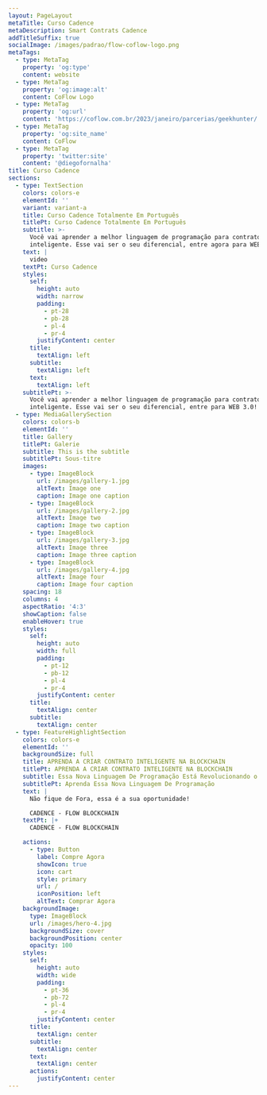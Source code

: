 ```yaml
---
layout: PageLayout
metaTitle: Curso Cadence
metaDescription: Smart Contrats Cadence
addTitleSuffix: true
socialImage: /images/padrao/flow-coflow-logo.png
metaTags:
  - type: MetaTag
    property: 'og:type'
    content: website
  - type: MetaTag
    property: 'og:image:alt'
    content: CoFlow Logo
  - type: MetaTag
    property: 'og:url'
    content: 'https://coflow.com.br/2023/janeiro/parcerias/geekhunter/'
  - type: MetaTag
    property: 'og:site_name'
    content: CoFlow
  - type: MetaTag
    property: 'twitter:site'
    content: '@diegofornalha'
title: Curso Cadence
sections:
  - type: TextSection
    colors: colors-e
    elementId: ''
    variant: variant-a
    title: Curso Cadence Totalmente Em Português
    titlePt: Curso Cadence Totalmente Em Português
    subtitle: >-
      Você vai aprender a melhor linguagem de programação para contrato
      inteligente. Esse vai ser o seu diferencial, entre agora para WEB 3.0!
    text: |
      video
    textPt: Curso Cadence
    styles:
      self:
        height: auto
        width: narrow
        padding:
          - pt-28
          - pb-28
          - pl-4
          - pr-4
        justifyContent: center
      title:
        textAlign: left
      subtitle:
        textAlign: left
      text:
        textAlign: left
    subtitlePt: >-
      Você vai aprender a melhor linguagem de programação para contrato
      inteligente. Esse vai ser o seu diferencial, entre para WEB 3.0!
  - type: MediaGallerySection
    colors: colors-b
    elementId: ''
    title: Gallery
    titlePt: Galerie
    subtitle: This is the subtitle
    subtitlePt: Sous-titre
    images:
      - type: ImageBlock
        url: /images/gallery-1.jpg
        altText: Image one
        caption: Image one caption
      - type: ImageBlock
        url: /images/gallery-2.jpg
        altText: Image two
        caption: Image two caption
      - type: ImageBlock
        url: /images/gallery-3.jpg
        altText: Image three
        caption: Image three caption
      - type: ImageBlock
        url: /images/gallery-4.jpg
        altText: Image four
        caption: Image four caption
    spacing: 18
    columns: 4
    aspectRatio: '4:3'
    showCaption: false
    enableHover: true
    styles:
      self:
        height: auto
        width: full
        padding:
          - pt-12
          - pb-12
          - pl-4
          - pr-4
        justifyContent: center
      title:
        textAlign: center
      subtitle:
        textAlign: center
  - type: FeatureHighlightSection
    colors: colors-e
    elementId: ''
    backgroundSize: full
    title: APRENDA A CRIAR CONTRATO INTELIGENTE NA BLOCKCHAIN
    titlePt: APRENDA A CRIAR CONTRATO INTELIGENTE NA BLOCKCHAIN
    subtitle: Essa Nova Linguagem De Programação Está Revolucionando o Mundo Todo!
    subtitlePt: Aprenda Essa Nova Linguagem De Programação
    text: |
      Não fique de Fora, essa é a sua oportunidade!

      CADENCE - FLOW BLOCKCHAIN
    textPt: |+
      CADENCE - FLOW BLOCKCHAIN

    actions:
      - type: Button
        label: Compre Agora
        showIcon: true
        icon: cart
        style: primary
        url: /
        iconPosition: left
        altText: Comprar Agora
    backgroundImage:
      type: ImageBlock
      url: /images/hero-4.jpg
      backgroundSize: cover
      backgroundPosition: center
      opacity: 100
    styles:
      self:
        height: auto
        width: wide
        padding:
          - pt-36
          - pb-72
          - pl-4
          - pr-4
        justifyContent: center
      title:
        textAlign: center
      subtitle:
        textAlign: center
      text:
        textAlign: center
      actions:
        justifyContent: center
---
```

